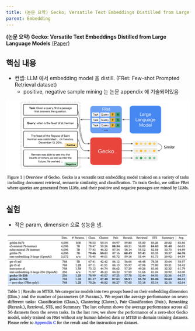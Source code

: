 ```yaml
---
title: (논문 요약) Gecko; Versatile Text Embeddings Distilled from Large Language Models
parent: Embedding
---
```


**(논문 요약) Gecko: Versatile Text Embeddings Distilled from Large Language Models** [(Paper)](https://arxiv.org/pdf/2403.20327.pdf)

## 핵심 내용

- 컨셉: LLM 에서 embedding model 을 distill. (FRet: Few-shot Prompted Retrieval dataset)
  - positive, negative sample mining 는 논문 appendix 에 기술되어있음
<img src="/data/papers/gecko/overview.png" width="800" />


## 실험
- 적은 param, dimension 으로 성능을 냄.  
<img src="/data/papers/gecko/result.png" width="800" />

